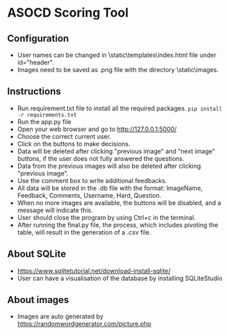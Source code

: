 # ASOCD Scoring Tool

## Configuration
- User names can be changed in \static\templates\index.html file under id="header".
- Images need to be saved as .png file with the directory \static\images. 

## Instructions
- Run requirement.txt file to install all the required packages.
`pip install -r requirements.txt`
- Run the app.py file
- Open your web browser and go to http://127.0.0.1:5000/
- Choose the correct current user.
- Click on the buttons to make decisions.
- Data will be deleted after clicking "previous image" and "next image" buttons, if the user does not fully answered the questions.
- Data from the previous images will also be deleted after clicking "previous image". 
- Use the comment box to write additional feedbacks.
- All data will be stored in the .db file with the format: ImageName, Feedback, Comments, Username, Hard, Question.
- When no more images are available, the buttons will be disabled, and a message will indicate this.
- User should close the program by using Ctrl+c in the terminal.
- After running the final.py file, the process, which includes pivoting the table, will result in the generation of a .csv file.

## About SQLite
- https://www.sqlitetutorial.net/download-install-sqlite/
- User can have a visualisation of the database by installing SQLiteStudio

## About images
- Images are auto generated by https://randomwordgenerator.com/picture.php
